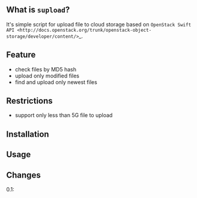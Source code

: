 What is ``supload``?
--------------------

It's simple script for upload file to cloud storage based on
`OpenStack Swift API <http://docs.openstack.org/trunk/openstack-object-storage/developer/content/>`_.


Feature
-------

* check files by MD5 hash
* upload only modified files
* find and upload only newest files


Restrictions
------------
* support only less than 5G file to upload

Installation
------------

Usage
-----

Changes
-------
0.1:

